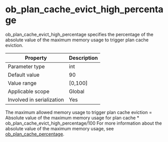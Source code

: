 ob_plan_cache_evict_high_percentage
========================================================
<!-- # docslug#/oceanbase-database/oceanbase-database/V4.0.0/ob_plan_cache_evict_high_percentage-1-2-3-4 -->
ob_plan_cache_evict_high_percentage specifies the percentage of the absolute value of the maximum memory usage to trigger plan cache eviction.

| **Property** | **Description** |
|---------|------------|
| Parameter type | int |
| Default value | 90 |
| Value range | [0,100] |
| Applicable scope | Global |
| Involved in serialization | Yes |

The maximum allowed memory usage to trigger plan cache eviction = Absolute value of the maximum memory usage for plan cache * ob_plan_cache_evict_high_percentage/100 For more information about the absolute value of the maximum memory usage, see [ob_plan_cache_percentage](../300.system-variable-for-oracle/8500.ob_plan_cache_percentage-1-2-3-4.md).
